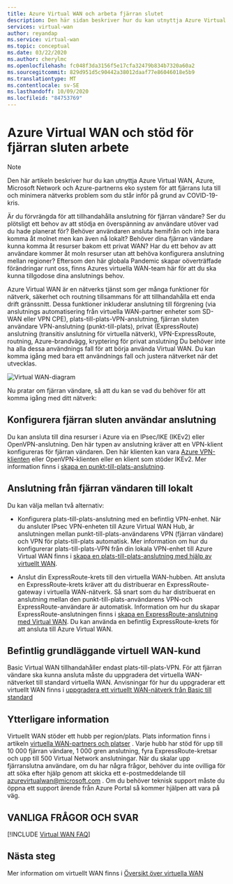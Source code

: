 ```yaml
---
title: Azure Virtual WAN och arbeta fjärran slutet
description: Den här sidan beskriver hur du kan utnyttja Azure Virtual WAN för att kunna arbeta med fjärr anslutning på grund av COVID-19 Pandemic.
services: virtual-wan
author: reyandap
ms.service: virtual-wan
ms.topic: conceptual
ms.date: 03/22/2020
ms.author: cherylmc
ms.openlocfilehash: fc048f3da3156f5e17cfa32479b834b7320a60a2
ms.sourcegitcommit: 829d951d5c90442a38012daaf77e86046018e5b9
ms.translationtype: MT
ms.contentlocale: sv-SE
ms.lasthandoff: 10/09/2020
ms.locfileid: "84753769"
---
```

# <a name="azure-virtual-wan-and-supporting-remote-work"></a>Azure Virtual WAN och stöd för fjärran sluten arbete

>[!NOTE]
>Den här artikeln beskriver hur du kan utnyttja Azure Virtual WAN, Azure, Microsoft Network och Azure-partnerns eko system för att fjärrans luta till och minimera nätverks problem som du står inför på grund av COVID-19-kris.
>

Är du förvrängda för att tillhandahålla anslutning för fjärran vändare?
Ser du plötsligt ett behov av att stödja en överspänning av användare utöver vad du hade planerat för?
Behöver användaren ansluta hemifrån och inte bara komma åt molnet men kan även nå lokalt?
Behöver dina fjärran vändare kunna komma åt resurser bakom ett privat WAN?
Har du ett behov av att användare kommer åt moln resurser utan att behöva konfigurera anslutning mellan regioner?
Eftersom den här globala Pandemic skapar oöverträffade förändringar runt oss, finns Azures virtuella WAN-team här för att du ska kunna tillgodose dina anslutnings behov.

Azure Virtual WAN är en nätverks tjänst som ger många funktioner för nätverk, säkerhet och routning tillsammans för att tillhandahålla ett enda drift gränssnitt. Dessa funktioner inkluderar anslutning till förgrening (via anslutnings automatisering från virtuella WAN-partner enheter som SD-WAN eller VPN CPE), plats-till-plats-VPN-anslutning, fjärran sluten användare VPN-anslutning (punkt-till-plats), privat (ExpressRoute) anslutning (transitiv anslutning för virtuella nätverk), VPN-ExpressRoute, routning, Azure-brandvägg, kryptering för privat anslutning Du behöver inte ha alla dessa användnings fall för att börja använda Virtual WAN. Du kan komma igång med bara ett användnings fall och justera nätverket när det utvecklas.

![Virtual WAN-diagram](./media/virtual-wan-about/virtualwan1.png)

Nu pratar om fjärran vändare, så att du kan se vad du behöver för att komma igång med ditt nätverk:

## <a name="set-up-remote-user-connectivity"></a><a name="connectivity"></a>Konfigurera fjärran sluten användar anslutning

Du kan ansluta till dina resurser i Azure via en IPsec/IKE (IKEv2) eller OpenVPN-anslutning. Den här typen av anslutning kräver att en VPN-klient konfigureras för fjärran vändaren. Den här klienten kan vara [Azure VPN-klienten](https://go.microsoft.com/fwlink/?linkid=2117554) eller OpenVPN-klienten eller en klient som stöder IKEv2. Mer information finns i [skapa en punkt-till-plats-anslutning](virtual-wan-point-to-site-portal.md).

## <a name="connectivity-from-the-remote-user-to-on-premises"></a><a name="remote user connectivity"></a>Anslutning från fjärran vändaren till lokalt

Du kan välja mellan två alternativ:

* Konfigurera plats-till-plats-anslutning med en befintlig VPN-enhet. När du ansluter IPsec VPN-enheten till Azure Virtual WAN Hub, är anslutningen mellan punkt-till-plats-användarens VPN (fjärran vändare) och VPN för plats-till-plats automatisk. Mer information om hur du konfigurerar plats-till-plats-VPN från din lokala VPN-enhet till Azure Virtual WAN finns i [skapa en plats-till-plats-anslutning med hjälp av virtuellt WAN](virtual-wan-site-to-site-portal.md).

* Anslut din ExpressRoute-krets till den virtuella WAN-hubben. Att ansluta en ExpressRoute-krets kräver att du distribuerar en ExpressRoute-gateway i virtuella WAN-nätverk. Så snart som du har distribuerat en anslutning mellan den punkt-till-plats-användarens VPN-och ExpressRoute-användare är automatisk. Information om hur du skapar ExpressRoute-anslutningen finns i [skapa en ExpressRoute-anslutning med Virtual WAN](virtual-wan-expressroute-portal.md). Du kan använda en befintlig ExpressRoute-krets för att ansluta till Azure Virtual WAN.

## <a name="existing-basic-virtual-wan-customer"></a><a name="basic vWAN"></a>Befintlig grundläggande virtuell WAN-kund

Basic Virtual WAN tillhandahåller endast plats-till-plats-VPN. För att fjärran vändare ska kunna ansluta måste du uppgradera det virtuella WAN-nätverket till standard virtuella WAN. Anvisningar för hur du uppgraderar ett virtuellt WAN finns i [uppgradera ett virtuellt WAN-nätverk från Basic till standard](upgrade-virtual-wan.md)

## <a name="additional-information"></a><a name="other considerations"></a>Ytterligare information

Virtuellt WAN stöder ett hubb per region/plats. Plats information finns i artikeln [virtuella WAN-partners och platser](virtual-wan-locations-partners.md) . Varje hubb har stöd för upp till 10 000 fjärran vändare, 1 000 gren anslutning, fyra ExpressRoute-kretsar och upp till 500 Virtual Network anslutningar. När du skalar upp fjärranslutna användare, om du har några frågor, behöver du inte ovilliga för att söka efter hjälp genom att skicka ett e-postmeddelande till azurevirtualwan@microsoft.com . Om du behöver teknisk support måste du öppna ett support ärende från Azure Portal så kommer hjälpen att vara på väg.

## <a name="faq"></a><a name="faq"></a>VANLIGA FRÅGOR OCH SVAR

[!INCLUDE [Virtual WAN FAQ](../../includes/virtual-wan-faq-include.md)]

## <a name="next-steps"></a>Nästa steg

Mer information om virtuellt WAN finns i [Översikt över virtuella WAN](virtual-wan-about.md)